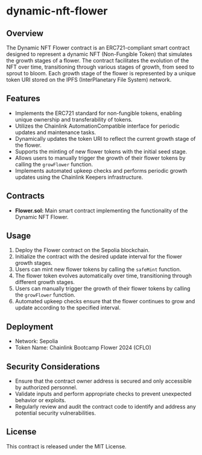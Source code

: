 # dynamic-nft-flower

## Overview
The Dynamic NFT Flower contract is an ERC721-compliant smart contract designed to represent a dynamic NFT (Non-Fungible Token) that simulates the growth stages of a flower. The contract facilitates the evolution of the NFT over time, transitioning through various stages of growth, from seed to sprout to bloom. Each growth stage of the flower is represented by a unique token URI stored on the IPFS (InterPlanetary File System) network.

## Features
- Implements the ERC721 standard for non-fungible tokens, enabling unique ownership and transferability of tokens.
- Utilizes the Chainlink AutomationCompatible interface for periodic updates and maintenance tasks.
- Dynamically updates the token URI to reflect the current growth stage of the flower.
- Supports the minting of new flower tokens with the initial seed stage.
- Allows users to manually trigger the growth of their flower tokens by calling the `growFlower` function.
- Implements automated upkeep checks and performs periodic growth updates using the Chainlink Keepers infrastructure.

## Contracts
- **Flower.sol:** Main smart contract implementing the functionality of the Dynamic NFT Flower.

## Usage
1. Deploy the Flower contract on the Sepolia blockchain.
2. Initialize the contract with the desired update interval for the flower growth stages.
3. Users can mint new flower tokens by calling the `safeMint` function.
4. The flower token evolves automatically over time, transitioning through different growth stages.
5. Users can manually trigger the growth of their flower tokens by calling the `growFlower` function.
6. Automated upkeep checks ensure that the flower continues to grow and update according to the specified interval.

## Deployment
- Network: Sepolia
- Token Name: Chainlink Bootcamp Flower 2024 (CFLO)

## Security Considerations
- Ensure that the contract owner address is secured and only accessible by authorized personnel.
- Validate inputs and perform appropriate checks to prevent unexpected behavior or exploits.
- Regularly review and audit the contract code to identify and address any potential security vulnerabilities.

## License
This contract is released under the MIT License.

